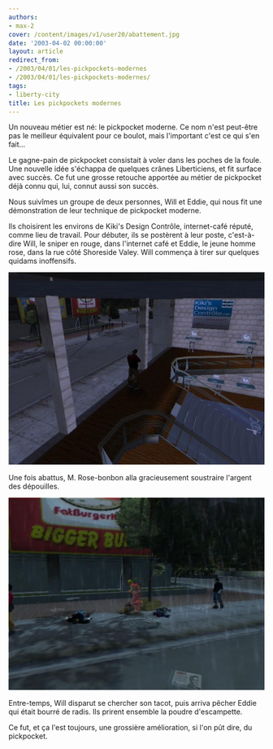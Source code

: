 ```yaml
---
authors:
- max-2
cover: /content/images/v1/user20/abattement.jpg
date: '2003-04-02 00:00:00'
layout: article
redirect_from:
- /2003/04/01/les-pickpockets-modernes
- /2003/04/01/les-pickpockets-modernes/
tags:
- liberty-city
title: Les pickpockets modernes
---
```



Un nouveau métier est né: le pickpocket moderne. Ce nom n'est peut-être pas le meilleur équivalent pour ce boulot, mais l'important c'est ce qui s'en fait...

Le gagne-pain de pickpocket consistait à voler dans les poches de la foule. Une nouvelle idée s'échappa de quelques crânes Liberticiens, et fit surface avec succès. Ce fut une grosse retouche apportée au métier de pickpocket déjà connu qui, lui, connut aussi son succès.

Nous suivîmes un groupe de deux personnes, Will et Eddie, qui nous fit une démonstration de leur technique de pickpocket moderne.

Ils choisirent les environs de Kiki's Design Contrôle, internet-café réputé, comme lieu de travail. Pour débuter, ils se postèrent à leur poste, c'est-à-dire Will, le sniper en rouge, dans l'internet café et Eddie, le jeune homme rose, dans la rue côté Shoreside Valey. Will commença à tirer sur quelques quidams inoffensifs.

![](/content/images/v1/user20/abattement.jpg)

Une fois abattus, M. Rose-bonbon alla gracieusement soustraire l'argent des dépouilles.

![](/content/images/v1/user20/volargent.jpg)

Entre-temps, Will disparut se chercher son tacot, puis arriva pêcher Eddie qui était bourré de radis. Ils prirent ensemble la poudre d'escampette.

Ce fut, et ça l'est toujours, une grossière amélioration, si l'on pût dire, du pickpocket.